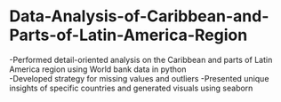 # Data-Analysis-of-Caribbean-and-Parts-of-Latin-America-Region

-Performed detail-oriented analysis on the Caribbean and parts of Latin America region using World bank data in python <br>
-Developed strategy for missing values and outliers
-Presented unique insights of specific countries and generated visuals using seaborn
